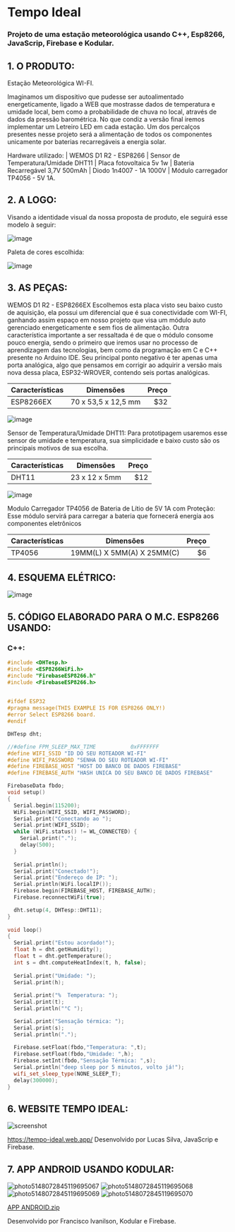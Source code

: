 # Tempo Ideal
### Projeto de uma estação meteorológica usando C++, Esp8266, JavaScrip, Firebase e Kodular.

## 1. O PRODUTO: 
Estação Meteorológica WI-FI.
	
Imaginamos um dispositivo que pudesse ser autoalimentado energeticamente, ligado a WEB que mostrasse dados de temperatura e umidade local, bem como a probabilidade de chuva no local, através de dados da pressão barométrica. No que condiz a versão final iremos implementar um Letreiro LED em cada estação. Um dos percalços presentes nesse projeto será a alimentação de todos os componentes unicamente por baterias recarregáveis a energia solar. 
	
Hardware utilizado: | WEMOS D1 R2 - ESP8266 | Sensor de Temperatura/Umidade DHT11 | Placa fotovoltaica 5v 1w | Bateria Recarregável 3,7V 500mAh | Diodo 1n4007 - 1A 1000V | Módulo carregador TP4056 - 5V 1A.

## 2. A LOGO:

Visando a  identidade visual da nossa proposta de produto, ele seguirá esse modelo à seguir:

![image](https://user-images.githubusercontent.com/77994612/115402133-83fba800-a1c1-11eb-82a1-af65dfddbada.png)

Paleta de cores escolhida:

![image](https://user-images.githubusercontent.com/77994612/115402558-e5237b80-a1c1-11eb-9b0f-4769f237dd0d.png)

## 3. AS PEÇAS:

WEMOS D1 R2 - ESP8266EX
  Escolhemos esta placa visto seu baixo custo de aquisição, ela possui um diferencial que é sua conectividade com WI-FI, ganhando assim espaço em nosso projeto que visa um módulo auto gerenciado energeticamente e sem fios de alimentação.
  Outra característica importante a ser ressaltada é de que o módulo consome pouco energia, sendo o primeiro que iremos usar no processo de aprendizagem das tecnologias, bem como da programação em C e C++ presente no Arduino IDE.
  Seu principal ponto negativo é ter apenas uma porta analógica, algo que pensamos em corrigir ao adquirir a versão mais nova dessa placa, ESP32-WROVER, contendo seis portas analógicas.

| Características| Dimensões          | Preço |
| -------------  |:-------------:     | -----:|
| ESP8266EX      | 70 x 53,5 x 12,5 mm|  $32  |

![image](https://user-images.githubusercontent.com/77994612/115403212-96c2ac80-a1c2-11eb-998f-8ef04e806d1f.png)

Sensor de Temperatura/Umidade DHT11:
Para prototipagem usaremos esse sensor de umidade e temperatura, sua simplicidade e baixo custo são os principais motivos de sua escolha.


| Características| Dimensões          | Preço |
| -------------  |:-------------:     | -----:|
| DHT11          | 23 x 12 x 5mm      |  $12  |

![image](https://user-images.githubusercontent.com/77994612/115403462-cc679580-a1c2-11eb-93a5-7bed45731e26.png)

Modulo Carregador TP4056 de Bateria de Lítio de 5V 1A com Proteção:
Esse módulo servirá para carregar a bateria que fornecerá energia aos componentes eletrônicos
			
| Características| Dimensões                 | Preço |
| -------------  |:-------------:            | -----:|
| TP4056         | 19MM(L) X 5MM(A) X 25MM(C)|  $6  |

## 4. ESQUEMA ELÉTRICO:
![image](https://user-images.githubusercontent.com/77994612/115403740-15b7e500-a1c3-11eb-9c79-f588c7aa0fad.png)

## 5. CÓDIGO ELABORADO PARA O M.C. ESP8266 USANDO:

### C++:

```c++
#include <DHTesp.h>
#include <ESP8266WiFi.h>
#include "FirebaseESP8266.h"
#include <FirebaseESP8266.h>
 

#ifdef ESP32
#pragma message(THIS EXAMPLE IS FOR ESP8266 ONLY!)
#error Select ESP8266 board.
#endif

DHTesp dht;

//#define FPM_SLEEP_MAX_TIME           0xFFFFFFF
#define WIFI_SSID "ID DO SEU ROTEADOR WI-FI"
#define WIFI_PASSWORD "SENHA DO SEU ROTEADOR WI-FI"
#define FIREBASE_HOST "HOST DO BANCO DE DADOS FIREBASE"
#define FIREBASE_AUTH "HASH UNICA DO SEU BANCO DE DADOS FIREBASE"

FirebaseData fbdo;
void setup() 
{
  Serial.begin(115200);
  WiFi.begin(WIFI_SSID, WIFI_PASSWORD);                                  
  Serial.print("Conectando ao ");
  Serial.print(WIFI_SSID);
  while (WiFi.status() != WL_CONNECTED) {
    Serial.print(".");
    delay(500);
  }
 
  Serial.println();
  Serial.print("Conectado!");
  Serial.print("Endereço de IP: ");
  Serial.println(WiFi.localIP()); 
  Firebase.begin(FIREBASE_HOST, FIREBASE_AUTH);
  Firebase.reconnectWiFi(true);

  dht.setup(4, DHTesp::DHT11);
}
 
void loop() 
{
  Serial.print("Estou acordado!");
  float h = dht.getHumidity();
  float t = dht.getTemperature();  
  int s = dht.computeHeatIndex(t, h, false);
 
  Serial.print("Umidade: ");  
  Serial.print(h);
  
  Serial.print("%  Temperatura: ");  
  Serial.print(t);  
  Serial.println("°C ");

  Serial.print("Sensação térmica: ");
  Serial.print(s);
  Serial.println(".");
   
  Firebase.setFloat(fbdo,"Temperatura: ",t);
  Firebase.setFloat(fbdo,"Umidade: ",h);
  Firebase.setInt(fbdo,"Sensação Térmica: ",s);
  Serial.println("deep sleep por 5 minutos, volto já!");
  wifi_set_sleep_type(NONE_SLEEP_T);
  delay(300000);
}
```

## 6. WEBSITE TEMPO IDEAL:

![screenshot](https://user-images.githubusercontent.com/77994612/115406030-2cf7d200-a1c5-11eb-9dff-6c0252b4491a.png)

https://tempo-ideal.web.app/
Desenvolvido por Lucas Silva, JavaScrip e Firebase.

## 7. APP ANDROID USANDO KODULAR:

![photo5148072845119695067](https://user-images.githubusercontent.com/77994612/115406854-efe00f80-a1c5-11eb-8e2b-2e0098eabad3.jpg)
![photo5148072845119695068](https://user-images.githubusercontent.com/77994612/115406869-f1a9d300-a1c5-11eb-939f-7fab58bc8299.jpg)
![photo5148072845119695069](https://user-images.githubusercontent.com/77994612/115406872-f2db0000-a1c5-11eb-8f65-00e66a0e54f5.jpg)
![photo5148072845119695070](https://user-images.githubusercontent.com/77994612/115406878-f40c2d00-a1c5-11eb-9c24-7381cbd55abf.jpg)


[APP ANDROID.zip](https://github.com/Enkiduzis/TempoIdeal/files/6343991/APP.ANDROID.zip)

Desenvolvido por Francisco Ivanilson, Kodular e Firebase.
